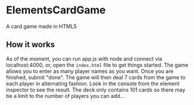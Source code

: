 # ElementsCardGame
A card game made in HTML5
## How it works
As of the moment, you can run app.js with node and connect via localhost:4000, or, open the `index.html` file to get things started. The game allows you to enter as many player names as you want. Once you are finished, submit "done". The game will then deal 7 cards from the game to each player in alternating fashion. Look in the console from the element inspector to see the result. The deck only contains 101 cards so there may be a limit to the number of players you can add...
